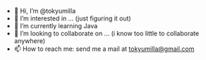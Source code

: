 - 👋 Hi, I’m @tokyumilla
- 👀 I’m interested in ... (just figuring it out)
- 🌱 I’m currently learning Java
- 💞️ I’m looking to collaborate on ... (i know too little to collaborate anywhere)
- 📫 How to reach me: send me a mail at tokyumilla@gmail.com

<!---
tokyumilla/tokyumilla is a ✨ special ✨ repository because its `README.md` (this file) appears on your GitHub profile.
You can click the Preview link to take a look at your changes.
--->
